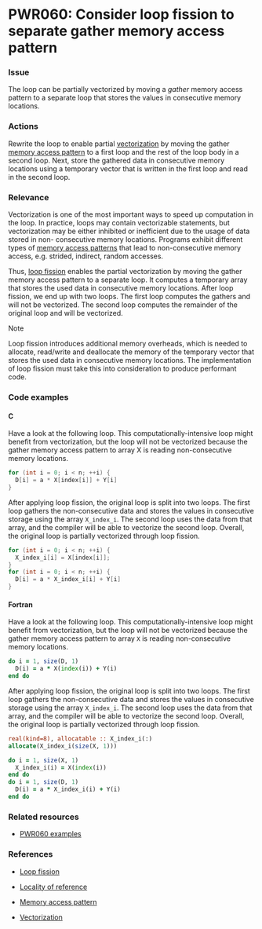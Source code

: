 # PWR060: Consider loop fission to separate gather memory access pattern

### Issue

The loop can be partially vectorized by moving a *gather* memory access pattern
to a separate loop that stores the values in consecutive memory locations.

### Actions

Rewrite the loop to enable partial [vectorization](../../Glossary/Vectorization.md)
by moving the gather [memory access pattern](../../Glossary/Memory-access-pattern.md)
to a first loop and the rest of the loop body in a second loop. Next, store the
gathered data in consecutive memory locations using a temporary vector that is
written in the first loop and read in the second loop.

### Relevance

Vectorization is one of the most important ways to speed up computation in the
loop. In practice, loops may contain vectorizable statements, but vectorization
may be either inhibited or inefficient due to the usage of data stored in non-
consecutive memory locations. Programs exhibit different types of
[memory access patterns](../../Glossary/Memory-access-pattern.md) that lead to
non-consecutive memory access, e.g. strided, indirect, random accesses.

Thus, [loop fission](../../Glossary/Loop-fission.md) enables the partial
vectorization by moving the gather memory access pattern to a separate loop. It
computes a temporary array that stores the used data in consecutive memory
locations. After loop fission, we end up with two loops. The first loop computes
the gathers and will not be vectorized. The second loop computes the remainder
of the original loop and will be vectorized.

> [!NOTE]
> Loop fission introduces additional memory overheads, which is needed to
> allocate, read/write and deallocate the memory of the temporary vector that
> stores the used data in consecutive memory locations. The implementation of
> loop fission must take this into consideration to produce performant code.

### Code examples

#### C

Have a look at the following loop. This computationally-intensive loop might
benefit from vectorization, but the loop will not be vectorized because the
gather memory access pattern to array X is reading non-consecutive memory
locations.

```c
for (int i = 0; i < n; ++i) {
  D[i] = a * X[index[i]] + Y[i]
}
```

After applying loop fission, the original loop is split into two loops. The
first loop gathers the non-consecutive data and stores the values in consecutive
storage using the array `X_index_i`. The second loop uses the data from that
array, and the compiler will be able to vectorize the second loop. Overall, the
original loop is partially vectorized through loop fission.

```c
for (int i = 0; i < n; ++i) {
  X_index_i[i] = X[index[i]];
}
for (int i = 0; i < n; ++i) {
  D[i] = a * X_index_i[i] + Y[i]
}
```

#### Fortran

Have a look at the following loop. This computationally-intensive loop might
benefit from vectorization, but the loop will not be vectorized because the
gather memory access pattern to array `X` is reading non-consecutive memory
locations.

```fortran
do i = 1, size(D, 1)
  D(i) = a * X(index(i)) + Y(i)
end do
```

After applying loop fission, the original loop is split into two loops. The
first loop gathers the non-consecutive data and stores the values in consecutive
storage using the array `X_index_i`. The second loop uses the data from that
array, and the compiler will be able to vectorize the second loop. Overall, the
original loop is partially vectorized through loop fission.

```fortran
real(kind=8), allocatable :: X_index_i(:)
allocate(X_index_i(size(X, 1)))

do i = 1, size(X, 1)
  X_index_i(i) = X(index(i))
end do
do i = 1, size(D, 1)
  D(i) = a * X_index_i(i) + Y(i)
end do
```

### Related resources

* [PWR060 examples](https://github.com/codee-com/open-catalog/tree/main/Checks/PWR060/)

### References

* [Loop fission](../../Glossary/Loop-fission.md)

* [Locality of reference](../../Glossary/Locality-of-reference.md)

* [Memory access pattern](../../Glossary/Memory-access-pattern.md)

* [Vectorization](../../Glossary/Vectorization.md)
